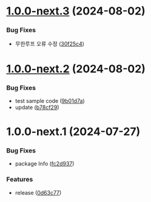 # [1.0.0-next.3](https://github.com/jl917/babel-plugin-add-optional-chaining/compare/v1.0.0-next.2...v1.0.0-next.3) (2024-08-02)


### Bug Fixes

* 무한루프 오류 수정 ([30f25c4](https://github.com/jl917/babel-plugin-add-optional-chaining/commit/30f25c4208c0adf0938c97ce013d22bb6f65b813))

# [1.0.0-next.2](https://github.com/jl917/babel-plugin-add-optional-chaining/compare/v1.0.0-next.1...v1.0.0-next.2) (2024-08-02)


### Bug Fixes

* test sample code ([9b01d7a](https://github.com/jl917/babel-plugin-add-optional-chaining/commit/9b01d7a2addab05009f70dec7d360583ecd813e7))
* update ([b78cf29](https://github.com/jl917/babel-plugin-add-optional-chaining/commit/b78cf294a4fd1253c7cdc8ae09d48c96cc9bc5b5))

# 1.0.0-next.1 (2024-07-27)


### Bug Fixes

* package Info ([fc2d937](https://github.com/jl917/babel-plugin-add-optional-chaining/commit/fc2d937907037c99ba4dbe879882e83eb5ae03cb))


### Features

* release ([0d63c77](https://github.com/jl917/babel-plugin-add-optional-chaining/commit/0d63c770f70b27e365f9a4050a7f80a4018ae143))
